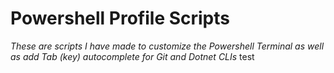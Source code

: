# Powershell Profile Scripts

_These are scripts I have made to customize the Powershell Terminal as well as add Tab (key) autocomplete for Git and Dotnet CLIs_
t e s t  
 